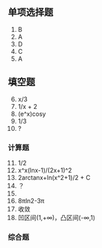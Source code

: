 ## 单项选择题

1. B
2. A
3. D
4. C
5. A

## 填空题

6. x/3
7. 1/x + 2
8. (e^x)cosy
9. 1/3
10. ?

### 计算题

11. 1/2
12. x^x(lnx-1)/(2x+1)^2
13. 2arctanx+ln(x^2+1)/2 + C
14. ？
15.
16. 8πln2-3π
17. 收敛
18. 凹区间(1,+∞)，凸区间(-∞,1)

### 综合题
